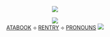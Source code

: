 <div align="center">

  ![](https://i.postimg.cc/PrPK9QSv/IMG-7494.png)
  
  ![](https://files.catbox.moe/syyhzf.png)
<br> [ATABOOK](https://rochas313.atabook.org) ⟢ [RENTRY](rentry.co/kayyokos) ⟢ [PRONOUNS](https://en.pronouns.page/@kayyoko) ![](https://i.postimg.cc/L8kNcxpF/418-DE225-BC52-400-F-A76-A-3-E320-B1-FC80-D.gif)
